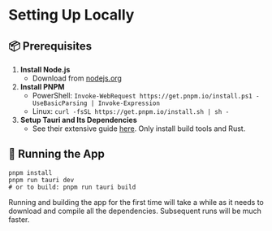 # Setting Up Locally

## 📦 Prerequisites

1. **Install Node.js**
    - Download from [nodejs.org](https://nodejs.org)
2. **Install PNPM**
    - PowerShell: `Invoke-WebRequest https://get.pnpm.io/install.ps1 -UseBasicParsing | Invoke-Expression`
    - Linux: `curl -fsSL https://get.pnpm.io/install.sh | sh -`
3. **Setup Tauri and Its Dependencies**
    - See their extensive guide [here](https://v2.tauri.app/start/prerequisites). Only install build tools and Rust.

## 🚀 Running the App

```shell
pnpm install
pnpm run tauri dev
# or to build: pnpm run tauri build
```

Running and building the app for the first time will take a while as it needs to download and compile all the dependencies. Subsequent runs will be much faster.